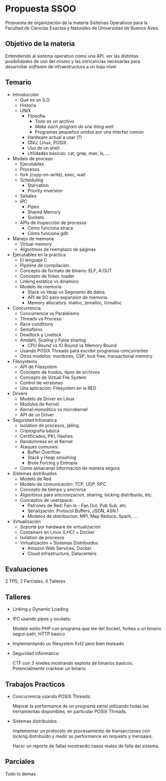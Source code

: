 # Propuesta SSOO

Propuesta de organización de la materia Sistemas Operativos para
la Facultad de Ciencias Exactas y Naturales de Universidad de Buenos Aires.

## Objetivo de la materia

Entendiendo al sistema operativo como una API, ver las distintas
posibilidades de uso del mismo y las intricancias necesarias para
desarrollar _software_ de infraestructura a un bajo nivel.

## Temario

* Introducción
  * Qué es un S.O.
  * Historia
  * UNIX
    * Filosofía
      * Todo es un archivo
      * *Make each program do one thing well*
      * Programas pequeños unidos por una interfaz común
    * Hardware actual a usar (?)
    * GNU, Linux, POSIX
    * Uso de un shell
    * Utilidades básicas: cat, grep, man, ls, ...
* Modelo de proceso
  * Ejecutables
  * Procesos
  * fork (copy-on-write), exec, wait
  * Scheduling
    * Starvation
    * Priority inversion
  * Señales
  * IPC
    * Pipes
    * Shared Memory
    * Sockets
  * APIs de inspección de procesos
    * Cómo funciona strace
    * Cómo funciona gdb
* Manejo de memoria
  * Virtual memory
  * Algoritmos de reemplazo de páginas
* Ejecutables en la práctica
    * El lenguaje C
    * Pipeline de compilación.
    * Concepto de formato de binario: ELF, A.OUT
    * Concepto de linker, loader
    * Linking estático vs dinámico
    * Modelo de memoria
        * Stack vs Heap vs Segmento de datos
        * API de SO para expansion de memoria
        * Memory allocators: malloc, jemalloc, tcmalloc
* Concurrencia
    * Concurrencia vs Paralelismo
    * Threads vs Proceso
    * Race conditions
    * Semaforos
    * Deadlock y Livelock
    * Amdahl, Scaling y False sharing
        * CPU Bound vs IO Bound vs Memory Bound
    * Usando POSIX Threads para escribir programas concurrentes
    * Otros modelos: monitores, CSP, lock free, transactional memory
* Filesystems
    * API de Filesystem
    * Concepto de Inodos, tipos de archivos
    * Concepto de Virtual File System
    * Control de versiones
    * Una aplicación: Filesystem en la RED
* Drivers
    * Modelo de Driver en Linux
    * Modulos de Kernel
    * Kernel monolitico vs microkernel
    * API de un Driver
* Seguridad Infomatica
    * Isolation de procesos, jailing.
    * Criptografía básica
    * Certificados, PKI, Hashes
    * Randomness en el Kernel
    * Ataques comunes:
        * Buffer Overflow
        * Stack y Heap smashing
        * Brute Forcing y Entropía
    * Como almacenar información de manera segura
* Sistemas distribuidos
    * Modelo de Red
    * Modelo de comunicación: TCP, UDP, RPC
    * Concepto de tiempo y sincronia
    * Algoritmos para sincronizacion, sharing, locking distribuido, etc.
    * Conceptos de userspace:
        * Patrones de Red: Fan In - Fan Out, Pub Sub, etc.
        * Serialización: Protocol Buffers, JSON, ASN.1
        * Modelos de distribucion: MPI, Map Reduce, Spark, ...
* Virtualización
    * Soporte por hardware de virtualizacion
    * Containers en Linux (LHC) + Docker
    * Isolation de procesos
    * Virtualización + Sistemas Distribuidos
        * Amazon Web Services, Docker
        * Cloud infrastructure, Datacenters

## Evaluaciones

2 TPS, 2 Parciales, 4 Talleres

## Talleres

* Linking y Dynamic Loading
* IPC usando pipes y sockets:

    Modelo estilo PHP con programa que lee del Socket, forkea a un binario
    segun path, HTTP basico

* Implementando un filesystem Ext2 pero bien testeado
* Seguridad informatica:

    CTF con 3 niveles mostrando exploits de binarios basicos.
    Potencialmente crackear un binario

## Trabajos Practicos

* Concurrencia usando POSIX Threads:

    Mejorar la performance de un programa serial utilizando todas las
    herramientas disponibles, en particular POSIX Threads.

* Sistemas distribuidos

    Implementar un protocolo de procesamiento de transacciones con locking
    distribuido y medir su performance en requests y mensajes.

    Hacer un reporte de fallas mostrando casos reales de falla del sistema.

## Parciales

Todo lo demas
